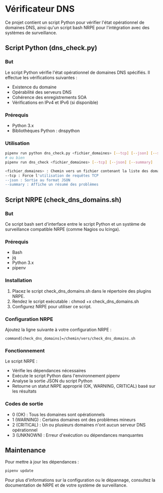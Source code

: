 # Vérificateur DNS

Ce projet contient un script Python pour vérifier l'état opérationnel de domaines DNS, ainsi qu'un script bash NRPE pour l'intégration avec des systèmes de surveillance.

## Script Python (dns_check.py)

### But

Le script Python vérifie l'état opérationnel de domaines DNS spécifiés. Il effectue les vérifications suivantes :

- Existence du domaine
- Opérabilité des serveurs DNS
- Cohérence des enregistrements SOA
- Vérifications en IPv4 et IPv6 (si disponible)

### Prérequis

- Python 3.x
- Bibliothèques Python : dnspython

### Utilisation

```bash
pipenv run python dns_check.py <fichier_domaines> [--tcp] [--json] [--summary]
# ou bien
pipenv run dns_check <fichier_domaines> [--tcp] [--json] [--summary]

<fichier_domaines> : Chemin vers un fichier contenant la liste des domaines à vérifier (un par ligne)
--tcp : Force l'utilisation de requêtes TCP
--json : Sortie au format JSON
--summary : Affiche un résumé des problèmes
```

## Script NRPE (check_dns_domains.sh)

### But

Ce script bash sert d'interface entre le script Python et un système de surveillance compatible NRPE (comme Nagios ou Icinga).

### Prérequis

- Bash
- jq
- Python 3.x
- pipenv

### Installation

1. Placez le script check_dns_domains.sh dans le répertoire des plugins NRPE.
1. Rendez le script exécutable : chmod +x check_dns_domains.sh
1. Configurez NRPE pour utiliser ce script.

### Configuration NRPE

Ajoutez la ligne suivante à votre configuration NRPE :

```text
command[check_dns_domains]=/chemin/vers/check_dns_domains.sh
```

### Fonctionnement

Le script NRPE :

- Vérifie les dépendances nécessaires
- Exécute le script Python dans l'environnement pipenv
- Analyse la sortie JSON du script Python
- Retourne un statut NRPE approprié (OK, WARNING, CRITICAL) basé sur les résultats

### Codes de sortie

- 0 (OK) : Tous les domaines sont opérationnels
- 1 (WARNING) : Certains domaines ont des problèmes mineurs
- 2 (CRITICAL) : Un ou plusieurs domaines n'ont aucun serveur DNS opérationnel
- 3 (UNKNOWN) : Erreur d'exécution ou dépendances manquantes

## Maintenance

Pour mettre à jour les dépendances :

```bash
pipenv update
```

Pour plus d'informations sur la configuration ou le dépannage, consultez la documentation de NRPE et de votre système de surveillance.
